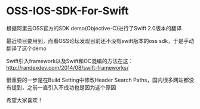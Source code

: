 # OSS-IOS-SDK-For-Swift

根据阿里云OSS官方的SDK demo(Objective-C)进行了Swift 2.0版本的翻译

最近项目要用到，而看OSS论坛发现目前还不没有swift版本的oss sdk，于是手动翻译了这个demo

Swift引入framework以及Swift和OC混编的方法在这：
http://randexdev.com/2014/08/swift-frameworks/

很重要的一步是在Build Setting中修改Header Search Paths，国内很多网站都没有提到，之前一直引入不成功也是因为这个原因

希望大家喜欢！
